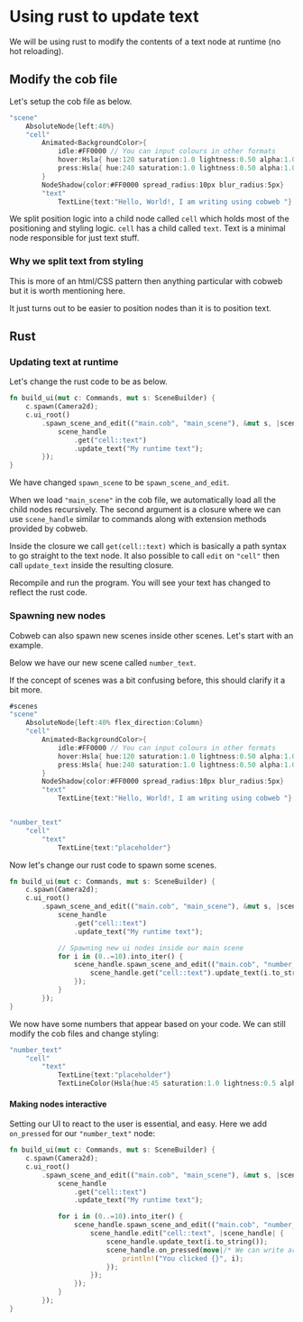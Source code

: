 # Using rust to update text

We will be using rust to modify the contents of a text node at runtime (no hot reloading).

## Modify the cob file

Let's setup the cob file as below.

```rust
"scene"
    AbsoluteNode{left:40%}
    "cell"
        Animated<BackgroundColor>{
            idle:#FF0000 // You can input colours in other formats
            hover:Hsla{ hue:120 saturation:1.0 lightness:0.50 alpha:1.0 }
            press:Hsla{ hue:240 saturation:1.0 lightness:0.50 alpha:1.0 }
        }
        NodeShadow{color:#FF0000 spread_radius:10px blur_radius:5px}
        "text"
            TextLine{text:"Hello, World!, I am writing using cobweb "} // <-- will be overwritten

```
We split position logic into a child node called `cell` which holds most of the positioning and styling logic.
`cell` has a child called `text`. Text is a minimal node responsible for just text stuff.

### Why we split text from styling
This is more of an html/CSS pattern then anything particular with cobweb but it is worth mentioning here.

It just turns out to be easier to position nodes than it is to position text.


## Rust

### Updating text at runtime

Let's change the rust code to be as below.

```rs
fn build_ui(mut c: Commands, mut s: SceneBuilder) {
    c.spawn(Camera2d);
    c.ui_root()
        .spawn_scene_and_edit(("main.cob", "main_scene"), &mut s, |scene_handle| {
            scene_handle
                .get("cell::text")
                .update_text("My runtime text");
        });
}
```

We have changed `spawn_scene` to be `spawn_scene_and_edit`.

When we load `"main_scene"` in the cob file, we automatically load all the child nodes recursively. The second argument is a closure where we can use `scene_handle` similar to commands along with extension methods provided by cobweb.

Inside the closure we call `get(cell::text)` which is basically a path syntax to go straight to the text node. It also possible to call `edit` on `"cell"` then call `update_text` inside the resulting closure.

Recompile and run the program. You will see your text has changed to reflect the rust code.

### Spawning new nodes

Cobweb can also spawn new scenes inside other scenes. Let's start with an example.

Below we have our new scene called `number_text`.

If the concept of scenes was a bit confusing before, this should clarify it a bit more.

```rust
#scenes
"scene"
    AbsoluteNode{left:40% flex_direction:Column}
    "cell"
        Animated<BackgroundColor>{
            idle:#FF0000 // You can input colours in other formats
            hover:Hsla{ hue:120 saturation:1.0 lightness:0.50 alpha:1.0 }
            press:Hsla{ hue:240 saturation:1.0 lightness:0.50 alpha:1.0 }
        }
        NodeShadow{color:#FF0000 spread_radius:10px blur_radius:5px}
        "text"
            TextLine{text:"Hello, World!, I am writing using cobweb "}


"number_text"
    "cell"
        "text"
            TextLine{text:"placeholder"}
```

Now let's change our rust code to spawn some scenes.

```rs
fn build_ui(mut c: Commands, mut s: SceneBuilder) {
    c.spawn(Camera2d);
    c.ui_root()
        .spawn_scene_and_edit(("main.cob", "main_scene"), &mut s, |scene_handle| {
            scene_handle
                .get("cell::text")
                .update_text("My runtime text");

            // Spawning new ui nodes inside our main scene
            for i in (0..=10).into_iter() {
                scene_handle.spawn_scene_and_edit(("main.cob", "number_text"), |scene_handle| {
                    scene_handle.get("cell::text").update_text(i.to_string());
                });
            }
        });
}
```

We now have some numbers that appear based on your code. We can still modify the cob files and change styling:

```rust
"number_text"
    "cell"
        "text"
            TextLine{text:"placeholder"}
            TextLineColor(Hsla{hue:45 saturation:1.0 lightness:0.5 alpha:1.0}) // <-- add this
```

#### Making nodes interactive

Setting our UI to react to the user is essential, and easy. Here we add `on_pressed` for our `"number_text"` node:

```rs
fn build_ui(mut c: Commands, mut s: SceneBuilder) {
    c.spawn(Camera2d);
    c.ui_root()
        .spawn_scene_and_edit(("main.cob", "main_scene"), &mut s, |scene_handle| {
            scene_handle
                .get("cell::text")
                .update_text("My runtime text");

            for i in (0..=10).into_iter() {
                scene_handle.spawn_scene_and_edit(("main.cob", "number_text"), |scene_handle| {
                    scene_handle.edit("cell::text", |scene_handle| {
                        scene_handle.update_text(i.to_string());
                        scene_handle.on_pressed(move|/* We can write arbitrary bevy parameters here*/|{
                            println!("You clicked {}", i);
                        });
                    });
                });
            }
        });
}
 ```
